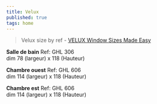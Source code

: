 ```yaml
---
title: Velux
published: true
tags: home
---
```

> Velux size by ref - [VELUX Window Sizes Made Easy ](https://www.yarddirect.com/blog/velux-window-sizes-made-easy-velux-size-guide-velux-sizes/)

**Salle de bain**
Ref: GHL 306  
dim 78 (largeur) x 118 (Hauteur)  

**Chambre ouest**
Ref: GHL 606  
dim 114 (largeur) x 118 (Hauteur)  

**Chambre est** 
Ref: GHL 606  
dim 114 (largeur) x 118 (Hauteur)  

